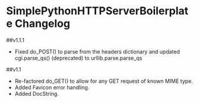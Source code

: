 SimplePythonHTTPServerBoilerplate Changelog
===========================================

##v1.1.1
- Fixed do_POST() to parse from the headers dictionary and updated cgi.parse_qs() (deprecated) to urllib.parse.parse_qs

##v1.1
- Re-factored do_GET() to allow for any GET request of known MIME type.
- Added Favicon error handling.
- Added DocString.